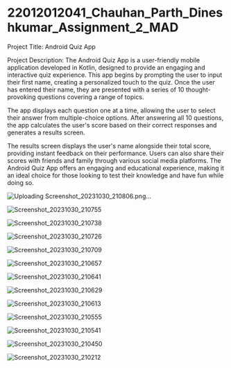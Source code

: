 # 22012012041_Chauhan_Parth_Dineshkumar_Assignment_2_MAD

Project Title: Android Quiz App

Project Description:
The Android Quiz App is a user-friendly mobile application developed in Kotlin, designed to provide an engaging and interactive quiz experience. This app begins by prompting the user to input their first name, creating a personalized touch to the quiz. Once the user has entered their name, they are presented with a series of 10 thought-provoking questions covering a range of topics.

The app displays each question one at a time, allowing the user to select their answer from multiple-choice options. After answering all 10 questions, the app calculates the user's score based on their correct responses and generates a results screen.

The results screen displays the user's name alongside their total score, providing instant feedback on their performance. Users can also share their scores with friends and family through various social media platforms. The Android Quiz App offers an engaging and educational experience, making it an ideal choice for those looking to test their knowledge and have fun while doing so.

![Uploading Screenshot_20231030_210806.png…]()

![Screenshot_20231030_210755](https://github.com/decodewithParth/22012012041_Chauhan_Parth_Dineshkumar_Assignment_2_MAD/assets/137977825/e576e0a1-ea35-42d6-9f8e-671bfd863673)

![Screenshot_20231030_210738](https://github.com/decodewithParth/22012012041_Chauhan_Parth_Dineshkumar_Assignment_2_MAD/assets/137977825/eaa32f32-182c-4e1b-91c7-c9f37c5f4f92)

![Screenshot_20231030_210726](https://github.com/decodewithParth/22012012041_Chauhan_Parth_Dineshkumar_Assignment_2_MAD/assets/137977825/326114bd-2400-41f7-a0f6-76402a62b793)

![Screenshot_20231030_210709](https://github.com/decodewithParth/22012012041_Chauhan_Parth_Dineshkumar_Assignment_2_MAD/assets/137977825/81aae3cc-0c8c-4426-93e3-34e8074cd35a)

![Screenshot_20231030_210657](https://github.com/decodewithParth/22012012041_Chauhan_Parth_Dineshkumar_Assignment_2_MAD/assets/137977825/179a0636-37b0-4721-ae5d-20b3ecd37872)

![Screenshot_20231030_210641](https://github.com/decodewithParth/22012012041_Chauhan_Parth_Dineshkumar_Assignment_2_MAD/assets/137977825/73d07e2a-407c-44df-97cd-a5f215849b3b)

![Screenshot_20231030_210629](https://github.com/decodewithParth/22012012041_Chauhan_Parth_Dineshkumar_Assignment_2_MAD/assets/137977825/b32d11c2-5762-40ba-b614-54fde759c4b6)

![Screenshot_20231030_210613](https://github.com/decodewithParth/22012012041_Chauhan_Parth_Dineshkumar_Assignment_2_MAD/assets/137977825/100833d0-ff18-4873-83f3-438e244cca93)

![Screenshot_20231030_210555](https://github.com/decodewithParth/22012012041_Chauhan_Parth_Dineshkumar_Assignment_2_MAD/assets/137977825/c03b284e-fb5b-4a4d-8567-965a55ce3637)

![Screenshot_20231030_210541](https://github.com/decodewithParth/22012012041_Chauhan_Parth_Dineshkumar_Assignment_2_MAD/assets/137977825/18b39a0c-7ca6-4fb7-b917-fb7941be1054)

![Screenshot_20231030_210450](https://github.com/decodewithParth/22012012041_Chauhan_Parth_Dineshkumar_Assignment_2_MAD/assets/137977825/0855f655-57d9-4ef6-89d7-422e736a1c69)

![Screenshot_20231030_210212](https://github.com/decodewithParth/22012012041_Chauhan_Parth_Dineshkumar_Assignment_2_MAD/assets/137977825/2dad1d86-20aa-4420-90ae-2224541a2b21)
